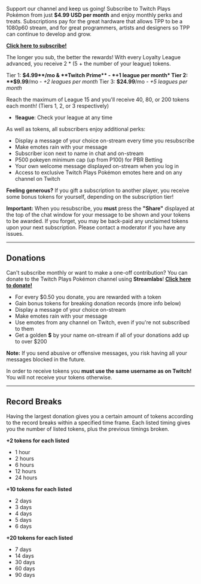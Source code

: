 Support our channel and keep us going! Subscribe to Twitch Plays Pokémon from just **$4.99 USD per month** and enjoy monthly perks and treats.
Subscriptions pay for the great hardware that allows TPP to be a 1080p60 stream, and for great programmers, artists and designers so TPP can continue to develop and grow.

[**Click here to subscribe!**](https://secure.twitch.tv/products/twitchplayspokemon)

The longer you sub, the better the rewards! With every Loyalty League advanced, you receive 2 * (5 + the number of your league) tokens.

Tier 1: **$4.99**/mo & **Twitch Prime** - *+1 league per month*
Tier 2: **$9.99**/mo - *+2 leagues per month*
Tier 3: **$24.99**/mo - *+5 leagues per month*

Reach the maximum of League 15 and you'll receive 40, 80, or 200 tokens each month! (Tiers 1, 2, or 3 respectively)

- **!league**: Check your league at any time

As well as tokens, all subscribers enjoy additional perks:

- Display a message of your choice on-stream every time you resubscribe
- Make emotes rain with your message
- Subscriber icon next to name in chat and on-stream
- P500 pokeyen minimum cap (up from P100) for PBR Betting
- Your own welcome message displayed on-stream when you log in
- Access to exclusive Twitch Plays Pokémon emotes here and on any channel on Twitch

**Feeling generous?** If you gift a subscription to another player, you receive some bonus tokens for yourself, depending on the subscription tier!

**Important:** When you resubscribe, you **must** press the **"Share"** displayed at the top of the chat window for your message to be shown and your tokens to be awarded. If you forget, you may be back-paid any unclaimed tokens upon your next subscription. Please contact a moderator if you have any issues.
*****
## Donations

Can't subscribe monthly or want to make a one-off contribution? You can donate to the Twitch Plays Pokémon channel using **Streamlabs**!
[**Click here to donate!**](https://streamlabs.com/twitchplayspokemon)

- For every $0.50 you donate, you are rewarded with a token
- Gain bonus tokens for breaking donation records (more info below)
- Display a message of your choice on-stream
- Make emotes rain with your message
- Use emotes from any channel on Twitch, even if you're not subscribed to them
- Get a golden **$** by your name on-stream if all of your donations add up to over $200

**Note:** If you send abusive or offensive messages, you risk having all your messages blocked in the future.

In order to receive tokens you **must use the same username as on Twitch!** You will not receive your tokens otherwise.
*****
## Record Breaks

Having the largest donation gives you a certain amount of tokens according to the record breaks within a specified time frame.
Each listed timing gives you the number of listed tokens, plus the previous timings broken.

**+2 tokens for each listed**
- 1 hour
- 2 hours
- 6 hours
- 12 hours
- 24 hours

**+10 tokens for each listed**
- 2 days
- 3 days
- 4 days
- 5 days
- 6 days

**+20 tokens for each listed**
- 7 days
- 14 days
- 30 days
- 60 days
- 90 days